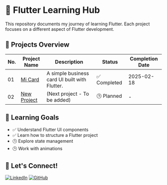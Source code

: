 # 🚀 Flutter Learning Hub

This repository documents my journey of learning Flutter. Each project focuses on a different aspect of Flutter development.

## 📌 Projects Overview

| No. | Project Name                            | Description                                   | Status       | Completion Date |
| --- | --------------------------------------- | --------------------------------------------- | ------------ | --------------- |
| 01  | [Mi Card](projects/01_mi_card/)         | A simple business card UI built with Flutter. | ✅ Completed | 2025-02-18      |
| 02  | [New Project](projects/02_dicee/) | (Next project - To be added)                  | 🕒 Planned   | -               |


## 📖 Learning Goals

- ✅ Understand Flutter UI components
- ✅ Learn how to structure a Flutter project
- 🕒 Explore state management
- 🕒 Work with animations

## 🤝 Let's Connect!

[![LinkedIn](https://img.shields.io/badge/LinkedIn-Connect-blue)](https://www.linkedin.com/in/zhiyan-pei/)
[![GitHub](https://img.shields.io/badge/GitHub-Follow-black)](https://github.com/chloepei867)
